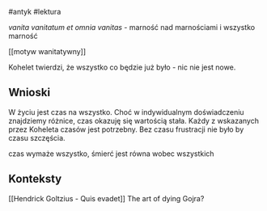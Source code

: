 #antyk #lektura 

*vanita vanitatum et omnia vanitas* - marność nad marnościami i wszystko marność

[[motyw wanitatywny]]

Kohelet twierdzi, że wszystko co będzie już było - nic nie jest nowe. 

## Wnioski

 W życiu jest czas na wszystko. Choć w indywidualnym doświadczeniu znajdziemy różnice, czas okazuję się wartością stała. Każdy z wskazanych przez Koheleta czasów jest potrzebny. Bez czasu frustracji nie było by czasu szczęścia.

czas wymaże wszystko, śmierć jest równa wobec wszystkich
 
## Konteksty

[[Hendrick Goltzius - Quis evadet]]
The art of dying Gojra?